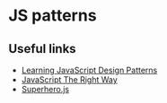 JS patterns
===========

## Useful links

* [Learning JavaScript Design Patterns](http://addyosmani.com/resources/essentialjsdesignpatterns/book/)
* [JavaScript The Right Way](http://jstherightway.org/)
* [Superhero.js](http://superherojs.com/)